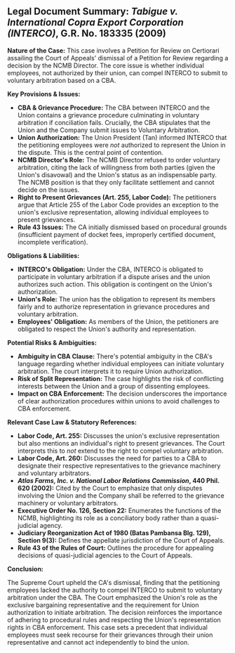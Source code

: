 ## Legal Document Summary: *Tabigue v. International Copra Export Corporation (INTERCO)*, G.R. No. 183335 (2009)

**Nature of the Case:** This case involves a Petition for Review on Certiorari assailing the Court of Appeals' dismissal of a Petition for Review regarding a decision by the NCMB Director. The core issue is whether individual employees, not authorized by their union, can compel INTERCO to submit to voluntary arbitration based on a CBA.

**Key Provisions & Issues:**

*   **CBA & Grievance Procedure:** The CBA between INTERCO and the Union contains a grievance procedure culminating in voluntary arbitration if conciliation fails. Crucially, the CBA stipulates that the Union and the Company submit issues to Voluntary Arbitration.
*   **Union Authorization:** The Union President (Tan) informed INTERCO that the petitioning employees were *not* authorized to represent the Union in the dispute. This is the central point of contention.
*   **NCMB Director's Role:** The NCMB Director refused to order voluntary arbitration, citing the lack of willingness from both parties (given the Union's disavowal) and the Union's status as an indispensable party. The NCMB position is that they only facilitate settlement and cannot decide on the issues.
*   **Right to Present Grievances (Art. 255, Labor Code):** The petitioners argue that Article 255 of the Labor Code provides an exception to the union's exclusive representation, allowing individual employees to present grievances.
*   **Rule 43 Issues:** The CA initially dismissed based on procedural grounds (insufficient payment of docket fees, improperly certified document, incomplete verification).

**Obligations & Liabilities:**

*   **INTERCO's Obligation:** Under the CBA, INTERCO is obligated to participate in voluntary arbitration if a dispute arises and the union authorizes such action. This obligation is contingent on the Union's authorization.
*   **Union's Role:** The union has the obligation to represent its members fairly and to authorize representation in grievance procedures and voluntary arbitration.
*   **Employees' Obligation:** As members of the Union, the petitioners are obligated to respect the Union's authority and representation.

**Potential Risks & Ambiguities:**

*   **Ambiguity in CBA Clause:** There's potential ambiguity in the CBA's language regarding whether individual employees can initiate voluntary arbitration. The court interprets it to require Union authorization.
*   **Risk of Split Representation:** The case highlights the risk of conflicting interests between the Union and a group of dissenting employees.
*   **Impact on CBA Enforcement:** The decision underscores the importance of clear authorization procedures within unions to avoid challenges to CBA enforcement.

**Relevant Case Law & Statutory References:**

*   **Labor Code, Art. 255:** Discusses the union's exclusive representation but also mentions an individual's right to present grievances.  The Court interprets this to *not* extend to the right to compel voluntary arbitration.
*   **Labor Code, Art. 260:** Discusses the need for parties to a CBA to designate their respective representatives to the grievance machinery and voluntary arbitrators.
*   ***Atlas Farms, Inc. v. National Labor Relations Commission*, 440 Phil. 620 (2002):**  Cited by the Court to emphasize that only disputes involving the Union and the Company shall be referred to the grievance machinery or voluntary arbitrators.
*   **Executive Order No. 126, Section 22:**  Enumerates the functions of the NCMB, highlighting its role as a conciliatory body rather than a quasi-judicial agency.
*   **Judiciary Reorganization Act of 1980 (Batas Pambansa Blg. 129), Section 9(3):** Defines the appellate jurisdiction of the Court of Appeals.
*   **Rule 43 of the Rules of Court:** Outlines the procedure for appealing decisions of quasi-judicial agencies to the Court of Appeals.

**Conclusion:**

The Supreme Court upheld the CA's dismissal, finding that the petitioning employees lacked the authority to compel INTERCO to submit to voluntary arbitration under the CBA.  The Court emphasized the Union's role as the exclusive bargaining representative and the requirement for Union authorization to initiate arbitration.  The decision reinforces the importance of adhering to procedural rules and respecting the Union's representation rights in CBA enforcement. This case sets a precedent that individual employees must seek recourse for their grievances through their union representative and cannot act independently to bind the union.
